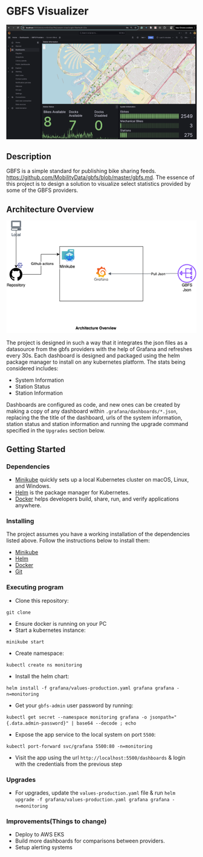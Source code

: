 # GBFS Visualizer
<img alt="sample dashboard" width="800px" src="docs/sample.png" />

## Description

GBFS is a simple standard for publishing bike sharing feeds. https://github.com/MobilityData/gbfs/blob/master/gbfs.md. The essence of this project is to design a solution to visualize select statistics provided by some of the GBFS providers.

## Architecture Overview

<img alt="architecture_overview" width="600px" src="docs/architecture.png" />

The project is designed in such a way that it integrates the json files as a datasource from the gbfs providers with the help of Grafana and refreshes every 30s. Each dashboard is designed and packaged using the helm package manager to install on any kubernetes platform. The stats being considered includes:

- System Information
- Station Status
- Station Information

Dashboards are configured as code, and new ones can be created by making a copy of any dashboard within `.grafana/dashboards/*.json`, replacing the the title of the dashboard, urls of the system information, station status and station information and running the upgrade command specified in the `Upgrades` section below.

## Getting Started

### Dependencies

* [Minikube](https://minikube.sigs.k8s.io/docs/) quickly sets up a local Kubernetes cluster on macOS, Linux, and Windows.
* [Helm](https://helm.sh/docs/) is the package manager for Kubernetes.
* [Docker](https://www.docker.com/) helps developers build, share, run, and verify applications anywhere.

### Installing

The project assumes you have a working installation of the dependencies listed above. Follow the instructions below to install them:

* [Minikube](https://minikube.sigs.k8s.io/docs/start/?arch=%2Fmacos%2Farm64%2Fstable%2Fbinary+download)
* [Helm](https://helm.sh/docs/intro/install/)
* [Docker](https://docs.docker.com/desktop/)
* [Git](https://git-scm.com/book/en/v2/Getting-Started-Installing-Git)

### Executing program

* Clone this repository:
```
git clone 
```
* Ensure docker is running on your PC
* Start a kubernetes instance:
```
minikube start
```

* Create namespace:
```
kubectl create ns monitoring
```

* Install the helm chart:
```
helm install -f grafana/values-production.yaml grafana grafana -n=monitoring
```

* Get your `gbfs-admin` user password by running:
```
kubectl get secret --namespace monitoring grafana -o jsonpath="{.data.admin-password}" | base64 --decode ; echo
```

* Expose the app service to the local system on port `5500`:
```
kubectl port-forward svc/grafana 5500:80 -n=monitoring
```

* Visit the app using the url `http://localhost:5500/dashboards` & login with the credentials from the previous step

### Upgrades

* For upgrades, update the `values-production.yaml` file & run `helm upgrade -f grafana/values-production.yaml grafana grafana -n=monitoring`

### Improvements(Things to change)

- Deploy to AWS EKS
- Build more dashboards for comparisons between providers.
- Setup alerting systems

